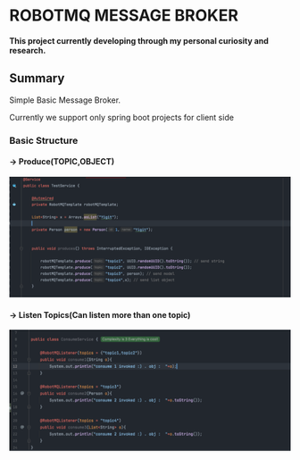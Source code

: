 # ROBOTMQ MESSAGE BROKER


#### This project currently developing through my personal curiosity and research.


## Summary

Simple Basic Message Broker. 

Currently we support only spring boot projects for client side

### Basic Structure 

#### -> Produce(TOPIC,OBJECT) 
![img-1.png](img-1.png)

#### -> Listen Topics(Can listen more than one topic)
![img-2.png](img-2.png)







